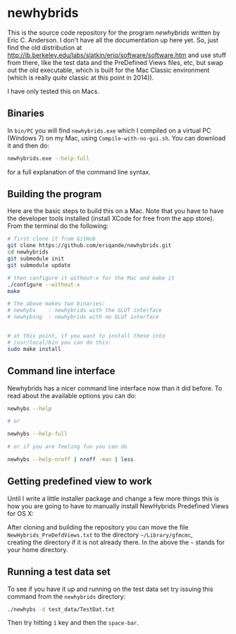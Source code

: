
# newhybrids

This is the source code repository for the program *newhybrids* written by Eric C.
Anderson.  I don't have all the documentation up here yet.  So, just find the old
distribution at http://ib.berkeley.edu/labs/slatkin/eriq/software/software.htm and
use stuff from there, like the test data and the PreDefined Views files, etc,
but swap out the old executable, which is built for the Mac Classic
environment (which is really *quite* classic at this point in 2014)).

I have only tested this on Macs.

## Binaries

In `bin/PC` you will find `newhybrids.exe` which I compiled on a virtual PC 
(Windows 7) on my Mac, using `Compile-with-no-gui.sh`.  You can download it and then
do:

```sh
newhybrids.exe --help-full
```
for a full explanation of the command line syntax.

## Building the program
Here are the basic steps to build this on a Mac.  Note that you have to have the
developer tools installed (install XCode for free from the app store).  From the terminal
do the following:
```sh
# first clone it from GitHub
git clone https://github.com/eriqande/newhybrids.git
cd newhybrids
git submodule init
git submodule update

# then configure it without-x for the Mac and make it
./configure --without-x
make

# the above makes two binaries:
# newhybs    : newhybrids with the GLUT interface
# newhybsng  : newhybrids with no GLUT interface


# at this point, if you want to install these into
# /usr/local/bin you can do this:
sudo make install 
```

## Command line interface
Newhybrids has a nicer command line interface now than it did before.  To read about the 
available options you can do:
```sh
newhybs --help

# or

newhybs --help-full

# or if you are feeling fun you can do

newhybs --help-nroff | nroff -man | less
```

## Getting predefined view to work
Until  I  write  a little installer package and change a few more
things this is how you are going  to  have  to  manually  install
NewHybrids Predefined Views for OS X:

After  cloning and building the repository you can move the file
`NewHybrids_PreDefdViews.txt` to the directory `~/Library/gfmcmc`,  
creating the directory if it is not already there.  In the above
the `~` stands for your home directory.


## Running a test data set
To see if you have it up and running on the test data set try issuing this 
command from the `newhybrids` directory:
```sh
./newhybs -d test_data/TestDat.txt
```
Then try hitting `1` key and then the `space-bar`.

